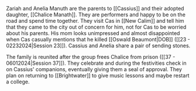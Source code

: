Zariah and Anelia Manuth are the parents to [[Cassius]] and their adopted daughter, [[Chalice Manath]].  They are performers and happy to be on the road and spend time together. They visit Cas in [[New Calim]] and tell him that they came to the city out of concern for him, not for Cas to be worried about his parents. His mom looks unimpressed and almost disappointed when Cas casually mentions that he killed [[Oswald Beaumont|DOB]] ([[23 - 02232024|Session 23]]). Cassius and Anelia share a pair of sending stones.  

The family is reunited after the group frees Chalice from prison ([[37 - 06012024|Session 37]]). They celebrate and during the festivities check in on Cassius' companions, eventually giving them a seal of approval. They plan on returning to [[Brightwater]] to give music lessons and maybe restart a college.